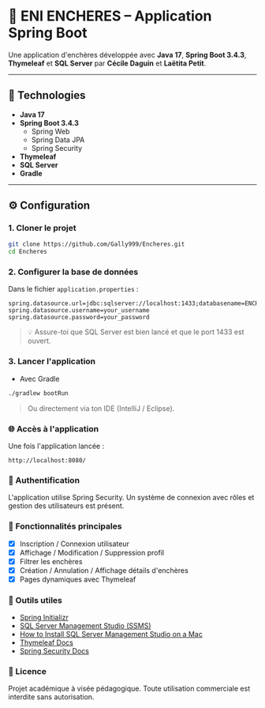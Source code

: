 # 🛒 ENI ENCHERES – Application Spring Boot

Une application d'enchères développée avec **Java 17**, **Spring Boot 3.4.3**, **Thymeleaf** et **SQL Server** par **Cécile Daguin** et **Laëtita Petit**.

---

## 🚀 Technologies

- **Java 17**
- **Spring Boot 3.4.3**
    - Spring Web
    - Spring Data JPA
    - Spring Security
- **Thymeleaf**
- **SQL Server**
- **Gradle**

---

## ⚙️ Configuration

### 1. Cloner le projet

```bash
git clone https://github.com/Gally999/Encheres.git
cd Encheres
```

### 2. Configurer la base de données
Dans le fichier `application.properties` :
```properties
spring.datasource.url=jdbc:sqlserver://localhost:1433;databasename=ENCHERES_DB;integratedSecurity=false;encrypt=false;trustServerCertificate=false
spring.datasource.username=your_username
spring.datasource.password=your_password
```
>💡 Assure-toi que SQL Server est bien lancé et que le port 1433 est ouvert.

### 3. Lancer l'application
- Avec Gradle
```bash 
./gradlew bootRun
```
> Ou directement via ton IDE (IntelliJ / Eclipse).

### 🌐 Accès à l'application
Une fois l'application lancée :
```navigateur
http://localhost:8080/
```

### 🔐 Authentification
L'application utilise Spring Security. Un système de connexion avec rôles et gestion des utilisateurs est présent.

### 🧪 Fonctionnalités principales
- [X] Inscription / Connexion utilisateur
- [X] Affichage / Modification / Suppression profil
- [X] Filtrer les enchères
- [X] Création / Annulation / Affichage détails d'enchères
- [X] Pages dynamiques avec Thymeleaf

### 🧰 Outils utiles
- [Spring Initializr](https://start.spring.io/)
- [SQL Server Management Studio (SSMS)](https://learn.microsoft.com/en-us/ssms/download-sql-server-management-studio-ssms)
- [How to Install SQL Server Management Studio on a Mac](https://builtin.com/software-engineering-perspectives/sql-server-management-studio-mac)
- [Thymeleaf Docs](https://www.thymeleaf.org/documentation.html)
- [Spring Security Docs](https://docs.spring.io/spring-security/reference/)

### 📄 Licence
Projet académique à visée pédagogique. Toute utilisation commerciale est interdite sans autorisation.

